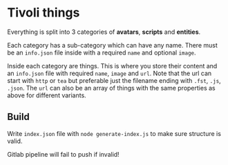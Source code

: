# Tivoli things

Everything is split into 3 categories of **avatars**, **scripts** and **entities**.

Each category has a sub-category which can have any name. There must be an `info.json` file inside with a required `name` and optional `image`.

Inside each category are things. This is where you store their content and an `info.json` file with required `name`, `image` and `url`. Note that the url can start with `http` or `tea` but preferable just the filename ending with `.fst`, `.js`, `.json`. The `url` can also be an array of things with the same properties as above for different variants.

## Build

Write `index.json` file with `node generate-index.js` to make sure structure is valid.

Gitlab pipeline will fail to push if invalid!
